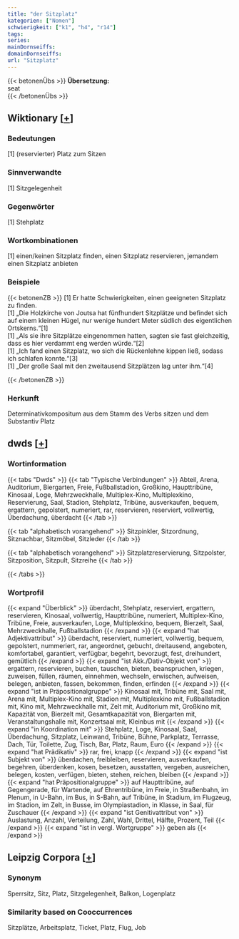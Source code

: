 ```yaml
---
title: "der Sitzplatz"
kategorien: ["Nomen"]
schwierigkeit: ["k1", "h4", "r14"]
tags:
series:
mainDornseiffs:
domainDornseiffs:
url: "Sitzplatz"
---
```


{{< betonenÜbs >}}
**Übersetzung:**  
seat  
{{< /betonenÜbs >}}

## Wiktionary [[+](https://de.wiktionary.org/wiki/Sitzplatz)]

### Bedeutungen
[1] (reservierter) Platz zum Sitzen  

### Sinnverwandte
[1] Sitzgelegenheit  

### Gegenwörter
[1] Stehplatz  

### Wortkombinationen
[1] einen/keinen Sitzplatz finden, einen Sitzplatz reservieren, jemandem einen Sitzplatz anbieten  

### Beispiele
{{< betonenZB >}}
[1] Er hatte Schwierigkeiten, einen geeigneten Sitzplatz zu finden.  
[1] „Die Holzkirche von Joutsa hat fünfhundert Sitzplätze und befindet sich auf einem kleinen Hügel, nur wenige hundert Meter südlich des eigentlichen Ortskerns.“[1]  
[1] „Als sie ihre Sitzplätze eingenommen hatten, sagten sie fast gleichzeitig, dass es hier verdammt eng werden würde.“[2]  
[1] „Ich fand einen Sitzplatz, wo sich die Rückenlehne kippen ließ, sodass ich schlafen konnte.“[3]  
[1] „Der große Saal mit den zweitausend Sitzplätzen lag unter ihm.“[4]  

{{< /betonenZB >}}
### Herkunft
Determinativkompositum aus dem Stamm des Verbs sitzen und dem Substantiv Platz  



## dwds [[+](https://www.dwds.de/wb/Sitzplatz)]

### Wortinformation
{{< tabs "Dwds" >}}
{{< tab "Typische Verbindungen" >}}
Abteil, Arena, Auditorium, Biergarten, Freie, Fußballstadion, Großkino, Haupttribüne, Kinosaal, Loge, Mehrzweckhalle, Multiplex-Kino, Multiplexkino, Reservierung, Saal, Stadion, Stehplatz, Tribüne, ausverkaufen, bequem, ergattern, gepolstert, numeriert, rar, reservieren, reserviert, vollwertig, Überdachung, überdacht
{{< /tab >}}

{{< tab "alphabetisch vorangehend" >}}
Sitzpinkler, Sitzordnung, Sitznachbar, Sitzmöbel, Sitzleder
{{< /tab >}}

{{< tab "alphabetisch vorangehend" >}}
Sitzplatzreservierung, Sitzpolster, Sitzposition, Sitzpult, Sitzreihe
{{< /tab >}}

{{< /tabs >}}

### Wortprofil
{{< expand "Überblick" >}} überdacht, Stehplatz, reserviert, ergattern, reservieren, Kinosaal, vollwertig, Haupttribüne, numeriert, Multiplex-Kino, Tribüne, Freie, ausverkaufen, Loge, Multiplexkino, bequem, Bierzelt, Saal, Mehrzweckhalle, Fußballstadion {{< /expand >}}
{{< expand "hat Adjektivattribut" >}} überdacht, reserviert, numeriert, vollwertig, bequem, gepolstert, nummeriert, rar, angeordnet, gebucht, dreitausend, angeboten, komfortabel, garantiert, verfügbar, begehrt, bevorzugt, fest, dreihundert, gemütlich {{< /expand >}}
{{< expand "ist Akk./Dativ-Objekt von" >}} ergattern, reservieren, buchen, tauschen, bieten, beanspruchen, kriegen, zuweisen, füllen, räumen, einnehmen, wechseln, erwischen, aufweisen, belegen, anbieten, fassen, bekommen, finden, erfinden {{< /expand >}}
{{< expand "ist in Präpositionalgruppe" >}} Kinosaal mit, Tribüne mit, Saal mit, Arena mit, Multiplex-Kino mit, Stadion mit, Multiplexkino mit, Fußballstadion mit, Kino mit, Mehrzweckhalle mit, Zelt mit, Auditorium mit, Großkino mit, Kapazität von, Bierzelt mit, Gesamtkapazität von, Biergarten mit, Veranstaltungshalle mit, Konzertsaal mit, Kleinbus mit {{< /expand >}}
{{< expand "in Koordination mit" >}} Stehplatz, Loge, Kinosaal, Saal, Überdachung, Sitzplatz, Leinwand, Tribüne, Bühne, Parkplatz, Terrasse, Dach, Tür, Toilette, Zug, Tisch, Bar, Platz, Raum, Euro {{< /expand >}}
{{< expand "hat Prädikativ" >}} rar, frei, knapp {{< /expand >}}
{{< expand "ist Subjekt von" >}} überdachen, freibleiben, reservieren, ausverkaufen, begehren, überdenken, kosen, besetzen, ausstatten, vergeben, ausreichen, belegen, kosten, verfügen, bieten, stehen, reichen, bleiben {{< /expand >}}
{{< expand "hat Präpositionalgruppe" >}} auf Haupttribüne, auf Gegengerade, für Wartende, auf Ehrentribüne, im Freie, in Straßenbahn, im Plenum, in U-Bahn, im Bus, in S-Bahn, auf Tribüne, in Stadium, im Flugzeug, im Stadion, im Zelt, in Busse, im Olympiastadion, in Klasse, in Saal, für Zuschauer {{< /expand >}}
{{< expand "ist Genitivattribut von" >}} Auslastung, Anzahl, Verteilung, Zahl, Wahl, Drittel, Hälfte, Prozent, Teil {{< /expand >}}
{{< expand "ist in vergl. Wortgruppe" >}} geben als {{< /expand >}}

## Leipzig Corpora [[+](https://corpora.uni-leipzig.de/en/res?word=Sitzplatz&corpusId=deu_newscrawl-public_2018)]


### Synonym
Sperrsitz, Sitz, Platz, Sitzgelegenheit, Balkon, Logenplatz


### Similarity based on Cooccurrences
Sitzplätze, Arbeitsplatz, Ticket, Platz, Flug, Job

